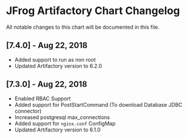 # JFrog Artifactory Chart Changelog
All notable changes to this chart will be documented in this file.

## [7.4.0] - Aug 22, 2018
* Added support to run as non root
* Updated Artifactory version to 6.2.0 

## [7.3.0] - Aug 22, 2018
* Enabled RBAC Support
* Added support for PostStartCommand (To download Database JDBC connector)
* Increased postgresql max_connections
* Added support for `nginx.conf` ConfigMap  
* Updated Artifactory version to 6.1.0 
